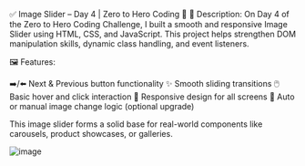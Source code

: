 ✅ Image Slider – Day 4 | Zero to Hero Coding 🧠
🎯 Description:
On Day 4 of the Zero to Hero Coding Challenge, I built a smooth and responsive Image Slider using HTML, CSS, and JavaScript. This project helps strengthen DOM manipulation skills, dynamic class handling, and event listeners.

🖼️ Features:

➡️/⬅️ Next & Previous button functionality
✨ Smooth sliding transitions
🖱️ Basic hover and click interaction
📱 Responsive design for all screens
🔁 Auto or manual image change logic (optional upgrade)

This image slider forms a solid base for real-world components like carousels, product showcases, or galleries.

![image](https://github.com/user-attachments/assets/bd7c93c7-18d6-4da5-a76f-abeae678c00c)

